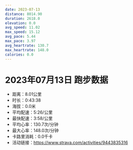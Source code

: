 ```yaml
---
date: 2023-07-13
distance: 8014.90
duration: 2618.0
elevation: 0.0
avg_speed: 11.02
max_speed: 15.12
avg_pace: 5.44
max_pace: 3.97
avg_heartrate: 130.7
max_heartrate: 148.0
calories: 0.0
---
```


# 2023年07月13日 跑步数据

- 距离：8.01公里
- 时长：0:43:38
- 海拔：0.0米
- 平均配速：5:26/公里
- 最快配速：3:58/公里
- 平均心率：130.7次/分钟
- 最大心率：148.0次/分钟
- 卡路里消耗：0.0千卡
- 活动链接：https://www.strava.com/activities/9443835316
